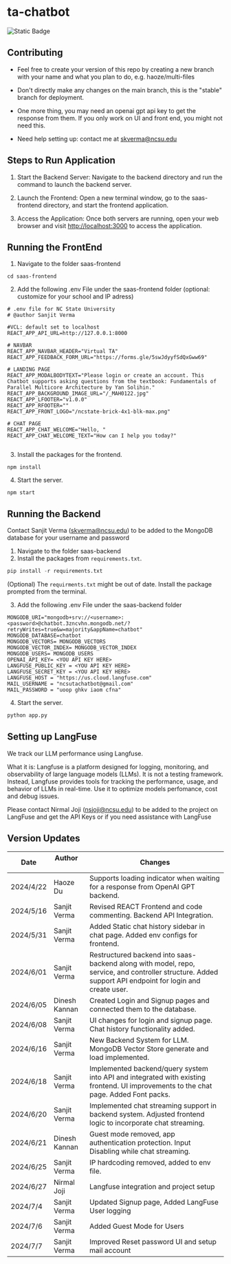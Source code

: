 # ta-chatbot  
![Static Badge](https://img.shields.io/badge/slack-channel-000435?link=https%3A%2F%2Fllmchatbotproject.slack.com%2F)


## Contributing

*   Feel free to create your version of this repo by creating a new branch with your name and what you plan to do, e.g. haoze/multi-files

*   Don't directly make any changes on the main branch, this is the "stable" branch for deployment.

*   One more thing, you may need an openai gpt api key to get the response from them. If you only work on UI and front end, you might not need this.

*   Need help setting up: contact me at skverma@ncsu.edu

## Steps to Run Application

1.  Start the Backend Server: Navigate to the backend directory and run the command to launch the backend server.

2.  Launch the Frontend: Open a new terminal window, go to the saas-frontend directory, and start the frontend application.

3.  Access the Application: Once both servers are running, open your web browser and visit <http://localhost:3000> to access the application.


## Running the FrontEnd

1.  Navigate to the folder saas-frontend
   
```
cd saas-frontend
```
2. Add the following .env File under the saas-frontend folder (optional: customize for your school and IP adress)
```
# .env file for NC State University
# @author Sanjit Verma

#VCL: default set to localhost
REACT_APP_API_URL=http://127.0.0.1:8000 

# NAVBAR
REACT_APP_NAVBAR_HEADER="Virtual TA"
REACT_APP_FEEDBACK_FORM_URL="https://forms.gle/5swJdyyfSdQxGww69"

# LANDING PAGE
REACT_APP_MODALBODYTEXT="Please login or create an account. This Chatbot supports asking questions from the textbook: Fundamentals of Parallel Multicore Architecture by Yan Solihin."
REACT_APP_BACKGROUND_IMAGE_URL="/_MAH0122.jpg"
REACT_APP_LFOOTER="v1.0.0"
REACT_APP_RFOOTER=""
REACT_APP_FRONT_LOGO="/ncstate-brick-4x1-blk-max.png"

# CHAT PAGE
REACT_APP_CHAT_WELCOME="Hello, "
REACT_APP_CHAT_WELCOME_TEXT="How can I help you today?"


```
3.  Install the packages for the frontend.

```node
npm install
```

4.  Start the server.

```node
npm start
```

## Running the Backend
Contact Sanjit Verma (skverma@ncsu.edu) to be added to the MongoDB database for your username and password

1.  Navigate to the folder saas-backend
2.  Install the packages from `requirements.txt`.

```python
pip install -r requirements.txt
```
(Optional) The `requirments.txt` might be out of date. Install the package prompted from the terminal.

3. Add the following .env File under the saas-backend folder 
```
MONGODB_URI="mongodb+srv://<username>:<password>@chatbot.3zncvhn.mongodb.net/?retryWrites=true&w=majority&appName=chatbot"
MONGODB_DATABASE=chatbot
MONGODB_VECTORS= MONGODB_VECTORS
MONGODB_VECTOR_INDEX= MONGODB_VECTOR_INDEX
MONGODB_USERS= MONGODB_USERS
OPENAI_API_KEY= <YOU API KEY HERE>
LANGFUSE_PUBLIC_KEY = <YOU API KEY HERE>
LANGFUSE_SECRET_KEY = <YOU API KEY HERE>
LANGFUSE_HOST = "https://us.cloud.langfuse.com"
MAIL_USERNAME = "ncsutachatbot@gmail.com"
MAIL_PASSWORD = "uoop ghkv iaom cfna" 

```

4.  Start the server.

```python
python app.py
```

## Setting up LangFuse
We track our LLM performance using Langfuse. 

What it is: Langfuse is a platform designed for logging, monitoring, and observability of large language models (LLMs). It is not a testing framework. Instead, Langfuse provides tools for tracking the performance, usage, and behavior of LLMs in real-time. Use it to optimize models perfomance, cost and debug issues.

Please contact Nirmal Joji (nsjoji@ncsu.edu) to be added to the project on LangFuse and get the API Keys or if you need assistance with LangFuse


## Version Updates

| Date       | Author &nbsp; &nbsp;          | Changes                                                                                           |
|------------|----------------|---------------------------------------------------------------------------------------------------|
| 2024/4/22  | Haoze Du       | Supports loading indicator when waiting for a response from OpenAI GPT backend.                   |
| 2024/5/16  | Sanjit Verma   | Revised REACT Frontend and code commenting. Backend API Integration.                               |
| 2024/5/31  | Sanjit Verma   | Added Static chat history sidebar in chat page. Added env configs for frontend.                    |
| 2024/6/01  | Sanjit Verma   | Restructured backend into saas-backend along with model, repo, service, and controller structure. Added support API endpoint for login and create user.  |
| 2024/6/05  | Dinesh Kannan  | Created Login and Signup pages and connected them to the database.                                 |
| 2024/6/08  | Sanjit Verma   | UI changes for login and signup page. Chat history functionality added.                            |
| 2024/6/16  | Sanjit Verma   | New Backend System for LLM. MongoDB Vector Store generate and load implemented.                    |
| 2024/6/18  | Sanjit Verma   | Implemented backend/query system into API and integrated with existing frontend.  UI improvements to the chat page. Added Font packs.                  |
| 2024/6/20  | Sanjit Verma   | Implemented chat streaming support in backend system. Adjusted frontend logic to incorporate chat streaming. |
| 2024/6/21  | Dinesh Kannan  | Guest mode removed, app authentication protection. Input Disabling while chat streaming.           |
| 2024/6/25  | Sanjit Verma   | IP hardcoding removed, added to env file.                                                          |
| 2024/6/27  | Nirmal Joji   | Langfuse integration and project setup                                                          |
| 2024/7/4  | Sanjit Verma   | Updated Signup page, Added LangFuse User logging                                                           |
| 2024/7/6  | Sanjit Verma   | Added Guest Mode for Users                                                       |
| 2024/7/7  | Sanjit Verma   | Improved Reset password UI and setup mail account                                                    |





  

